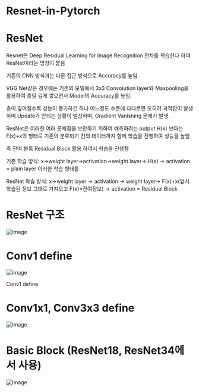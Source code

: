 # Resnet-in-Pytorch

ResNet
=====

Resnet은 Deep Residual Learning for Image Recognition 잔차를 학습한다 하여 ResNet이라는 명칭이 붙음

기존의 CNN 방식과는 다른 접근 방식으로 Accuracy를 높임.

VGG Net같은 경우에는 기존의 모델에서 3x3 Convolution layer와 Maxpooling을 활용하여 층일 깊게 쌓으면서 Model의 Accuracy를 높임.

층이 깊어질수록 성능이 증가하긴 하나 어느정도 수준에 다다르면 오히려 과적합이 발생하며 Update가 안되는 상황이 발상하며, Gradient Vanishing 문제가 발생.

ResNet은 이러한 여러 문제점을 보안하기 위하여 예측하려는 output H(x) 보다는 F(x)+x의 형태로 기존의 분류되기 전의 데이터까지 함께 학습을 진행하여 성능을 높임

즉 잔여 블록 Residual Block 활용 하여서 학습을 진행함

기존 학습 방식: x->weight layer->activation->weight layer-> H(x) -> activation = plain layer 이러한 학습 형태를

ResNet 학습 방식: x->weight layer -> activation -> weight layer-> F(x)+x(앞서 학습된 정보 그대로 가져오고 F(x)=잔여정보) -> activation = Residual Block 


ResNet 구조
======

![image](https://user-images.githubusercontent.com/104436260/180899320-a62503ce-6a0e-478d-85b5-373174b65a66.png)

Conv1 define
=====

![image](https://user-images.githubusercontent.com/104436260/180921724-833ea279-7464-4af4-8c4a-ae7f8f614ca5.png)

Conv1 define 


Conv1x1, Conv3x3 define
========

![image](https://user-images.githubusercontent.com/104436260/180930239-486ac59f-eefe-445d-a8d1-5eadcb0fcce8.png)

Basic Block (ResNet18, ResNet34에서 사용)
======

![image](https://user-images.githubusercontent.com/104436260/180930474-5d38861d-ce1a-4f6b-9df6-8b22d5c8aabe.png)

